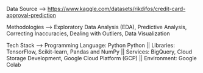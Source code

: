 Data Source --> https://www.kaggle.com/datasets/rikdifos/credit-card-approval-prediction

Methodologies --> Exploratory Data Analysis (EDA), Predictive Analysis, Correcting Inaccuracies, Dealing with Outliers, Data Visualization

Tech Stack --> Programming Language: Python Python || Libraries: TensorFlow, Scikit-learn, Pandas and NumPy || Services: BigQuery, Cloud Storage Development, Google Cloud Platform (GCP) || Environment: Google Colab
